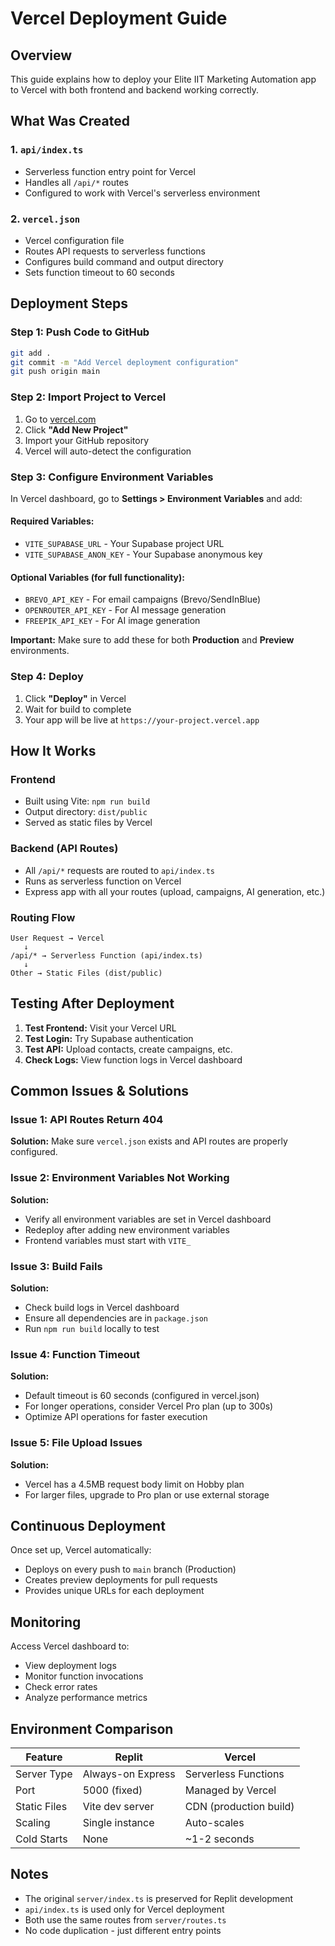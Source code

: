 # Vercel Deployment Guide

## Overview
This guide explains how to deploy your Elite IIT Marketing Automation app to Vercel with both frontend and backend working correctly.

## What Was Created

### 1. `api/index.ts`
- Serverless function entry point for Vercel
- Handles all `/api/*` routes
- Configured to work with Vercel's serverless environment

### 2. `vercel.json`
- Vercel configuration file
- Routes API requests to serverless functions
- Configures build command and output directory
- Sets function timeout to 60 seconds

## Deployment Steps

### Step 1: Push Code to GitHub
```bash
git add .
git commit -m "Add Vercel deployment configuration"
git push origin main
```

### Step 2: Import Project to Vercel
1. Go to [vercel.com](https://vercel.com)
2. Click **"Add New Project"**
3. Import your GitHub repository
4. Vercel will auto-detect the configuration

### Step 3: Configure Environment Variables
In Vercel dashboard, go to **Settings > Environment Variables** and add:

#### Required Variables:
- `VITE_SUPABASE_URL` - Your Supabase project URL
- `VITE_SUPABASE_ANON_KEY` - Your Supabase anonymous key

#### Optional Variables (for full functionality):
- `BREVO_API_KEY` - For email campaigns (Brevo/SendInBlue)
- `OPENROUTER_API_KEY` - For AI message generation
- `FREEPIK_API_KEY` - For AI image generation

**Important:** Make sure to add these for both **Production** and **Preview** environments.

### Step 4: Deploy
1. Click **"Deploy"** in Vercel
2. Wait for build to complete
3. Your app will be live at `https://your-project.vercel.app`

## How It Works

### Frontend
- Built using Vite: `npm run build`
- Output directory: `dist/public`
- Served as static files by Vercel

### Backend (API Routes)
- All `/api/*` requests are routed to `api/index.ts`
- Runs as serverless function on Vercel
- Express app with all your routes (upload, campaigns, AI generation, etc.)

### Routing Flow
```
User Request → Vercel
   ↓
/api/* → Serverless Function (api/index.ts)
   ↓
Other → Static Files (dist/public)
```

## Testing After Deployment

1. **Test Frontend:** Visit your Vercel URL
2. **Test Login:** Try Supabase authentication
3. **Test API:** Upload contacts, create campaigns, etc.
4. **Check Logs:** View function logs in Vercel dashboard

## Common Issues & Solutions

### Issue 1: API Routes Return 404
**Solution:** Make sure `vercel.json` exists and API routes are properly configured.

### Issue 2: Environment Variables Not Working
**Solution:** 
- Verify all environment variables are set in Vercel dashboard
- Redeploy after adding new environment variables
- Frontend variables must start with `VITE_`

### Issue 3: Build Fails
**Solution:** 
- Check build logs in Vercel dashboard
- Ensure all dependencies are in `package.json`
- Run `npm run build` locally to test

### Issue 4: Function Timeout
**Solution:** 
- Default timeout is 60 seconds (configured in vercel.json)
- For longer operations, consider Vercel Pro plan (up to 300s)
- Optimize API operations for faster execution

### Issue 5: File Upload Issues
**Solution:**
- Vercel has a 4.5MB request body limit on Hobby plan
- For larger files, upgrade to Pro plan or use external storage

## Continuous Deployment

Once set up, Vercel automatically:
- Deploys on every push to `main` branch (Production)
- Creates preview deployments for pull requests
- Provides unique URLs for each deployment

## Monitoring

Access Vercel dashboard to:
- View deployment logs
- Monitor function invocations
- Check error rates
- Analyze performance metrics

## Environment Comparison

| Feature | Replit | Vercel |
|---------|--------|--------|
| Server Type | Always-on Express | Serverless Functions |
| Port | 5000 (fixed) | Managed by Vercel |
| Static Files | Vite dev server | CDN (production build) |
| Scaling | Single instance | Auto-scales |
| Cold Starts | None | ~1-2 seconds |

## Notes

- The original `server/index.ts` is preserved for Replit development
- `api/index.ts` is used only for Vercel deployment
- Both use the same routes from `server/routes.ts`
- No code duplication - just different entry points
